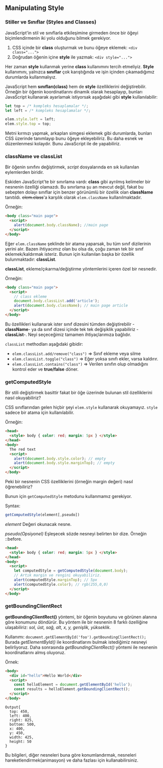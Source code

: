 ## Manipulating Style

### Stiller ve Sınıflar (Styles and Classes)
JavaScript'in stil ve sınıflarla etkileşimine girmeden önce bir öğeyi biçimlendirmenin iki yolu olduğunu bilmek gerekiyor.
1. CSS içinde bir **class** oluşturmak ve bunu öğeye eklemek: `<div class="...">`
2.  Doğrudan öğenin içine **style** ile yazmak: `<div style="...">`

Her zaman **style** kullanmak yerine **class** kullanımını tercih etmeliyiz. **Style** kullanımını, yalnızca **sınıflar** çok karıştığında ve işin içinden çıkamadığımız durumlarda kullanmalıyız.

JavaScript hem **sınıfları(class)** hem de **style** özelliklerini değiştirebilir. Örneğin bir öğenin koordinatlarını dinamik olarak hesaplayıp, bunları JavaScript kullanarak ayarlamak istiyorsak aşağıdaki gibi **style** kullanılabilir:

```javascript
let top = /* kompleks hesaplamalar */;
let left = /* kompleks hesaplamalar */;

elem.style.left = left; 
elem.style.top = top;
```

Metni kırmızı yapmak, arkaplan simgesi eklemek gibi durumlarda, bunları CSS üzerinde tanımlayıp bunu öğeye ekleyebiliriz. Bu daha esnek ve düzenlenmesi kolaydır. Bunu JavaScript ile de yapabiliriz. 

### className ve classList
Bir öğenin sınıfını değiştirmek, *script* dosyalarında en sık kullanılan eylemlerden biridir.

Eskiden JavaScript'te bir sınırlama vardı: **class** gibi  ayrılmış kelimeler bir nesnenin özelliği olamazdı. Bu sınırlama şu an mevcut değil, fakat bu sebepten dolayı sınıflar için benzer görünümlü bir özellik olan **className** tanıtıldı. ~~elem.class~~'a karşılık olarak `elem.className` kullanılmaktadır.

Örneğin:
```html
<body class="main page">
  <script>
    alert(document.body.className); //main page
  </script>
</body>
```

Eğer `elem.className` şeklinde bir atama yaparsak, bu tüm sınıf dizilerinin yerini alır. Bazen ihtiyacımız olan bu olsa da, çoğu zaman tek bir sınıf eklemek/kaldırmak isteriz. Bunun için kullanılan başka bir özellik bulunmaktadır: **classList**. 

**classList**, ekleme/çıkarma/değiştirme yöntemlerini içeren özel bir nesnedir.

Örneğin:
```html
<body class="main page">
  <script>
    // class ekleme
    document.body.classList.add('article');
    alert(document.body.className); // main page article
  </script>
</body>
```

Bu özellikleri kullanarak ister sınıf dizesini tümden değiştirebilir -**className**- ya da sınıf dizesi içinde tek tek değişiklik yapabiliriz -**classList**-. Neyi seçeceğimiz tamamen ihtiyaçlarımıza bağlıdır.

`classList` methodları aşağıdaki gibidir:

- `elem.classList.add/remove("class")` => Sınıf ekleme veya silme
- `elem.classList.toggle("class")` => Eğer yoksa sınıfı ekler, varsa kaldırır.
- `elem.classList.contains("class")` => Verilen sınıfın olup olmadığını kontrol eder ve **true/false** döner.

### getComputedStyle

Bir stili değiştirmek basittir fakat bir öğe üzerinde bulunan stil özelliklerini nasıl okuyabiliriz?

CSS sınıflarından gelen hiçbir şeyi `elem.style` kullanarak okuyamayız. `style` sadece bir atama için kullanılabilir.

Örneğin:
```html
<head>
  <style> body { color: red; margin: 5px } </style>
</head>
<body> 
  The red text 
  <script> 
    alert(document.body.style.color); // empty
    alert(document.body.style.marginTop); // empty 
  </script>
</body>
```

Peki bir nesnenin CSS özelliklerini (örneğin margin değeri) nasıl öğrenebiliriz? 

Bunun için `getComputedStyle` metodunu kullanmamız  gerekiyor.

Syntax:
```javascript
getComputedStyle(element[,pseudo])
```

*element*
Değeri okunacak nesne.

*pseudo(Opsiyonel)*
Eşleşecek sözde nesneyi belirten bir dize. Örneğin ::before.

```html
<head>
  <style> body { color: red; margin: 5px } </style>
</head>
<body> 
  <script>
    let computedStyle = getComputedStyle(document.body);
    // Artık margin ve rengini okuyabiliriz.
    alert(computedStyle.marginTop); // 5px
    alert(computedStyle.color); // rgb(255,0,0) 
  </script>
</body>
```

### getBoundingClientRect

**getBoundingClientRect()** yöntemi, bir öğenin boyutunu ve görünen alanına göre konumunu döndürür. Bu yöntem ile bir nesnenin 8 farklı özelliğine ulaşabiliriz: *sol, üst, sağ, alt, x, y, genişlik, yükseklik*.

Kullanımı: `document.getElementById('foo').getBoundingClientRect();`
Burada *getElementById()* ile koordinatlarını bulmak istediğimiz nesneyi belirliyoruz. Daha sonrasında *getBoundingClientRect()* yöntemi ile nesnenin koordinatlarını almış oluyoruz.

Örnek:
```html
<body>
  <div id="hello">Hello World</div>
  <script>
    const helloElement = document.getElementById('hello');
    const results = helloElement.getBoundingClientRect();
  </script>
</body>
```
```
Output{
  top: 450,
  left: 400,
  right: 825,
  bottom: 500,
  x: 400,
  y: 450,
  width: 425,
  height: 50
}
```
Bu bilgileri, diğer nesneleri buna göre konumlandırmak, nesneleri hareketlendirmek(animasyon) ve daha fazlası için kullanabilirsiniz.
